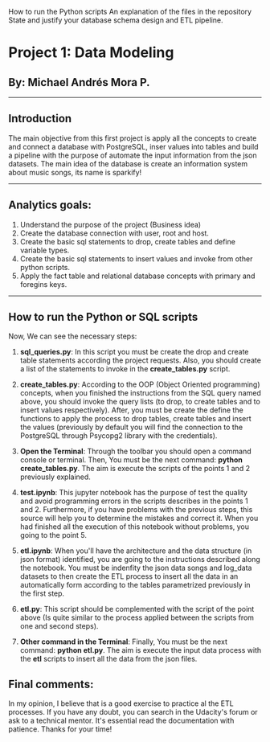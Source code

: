 
How to run the Python scripts
An explanation of the files in the repository
State and justify your database schema design and ETL pipeline.

# Project 1: Data Modeling
## By: Michael Andrés Mora P.

--------------------------------

## Introduction

The main objective from this first project is apply all the concepts to create and connect a database with PostgreSQL, inser values into tables and build a pipeline with the purpose of automate the input information from the json datasets. The main idea of the database is create an information system about music songs, its name is sparkify!

--------------------
## Analytics goals:

1. Understand the purpose of the project (Business idea)
2. Create the database connection with user, root and host.
3. Create the basic sql statements to drop, create tables and    define variable types.
4. Create the basic sql statements to insert values and invoke from other python scripts.
5. Apply the fact table and relational database concepts with primary and foregins keys.
------------------

## How to run the Python or SQL scripts

Now, We can see the necessary steps:

1. __sql_queries.py__: In this script you must be create the drop and create table statements according the project requests. Also, you should create a list of the statements to invoke in the __create_tables.py__ script.

2. __create_tables.py__: According to the OOP (Object Oriented programming) concepts, when you finished the instructions from the SQL query named above, you should invoke the query lists (to drop, to create tables and to insert values respectively). After, you must be create the define the functions to apply the process to drop tables, create tables and insert the values (previously by default you will find the connection to the PostgreSQL through Psycopg2 library with the credentials).

3. __Open the Terminal__: Through the toolbar you should open a command console or terminal. Then, You must be the next command: **python create_tables.py**. The aim is execute the scripts of the points 1 and 2 previously explained.

4. __test.ipynb__: This jupyter notebook has the purpose of test the quality and avoid programming errors in the scripts describes in the points 1 and 2. Furthermore, if you have problems with the previous steps, this source will help you to determine the mistakes and correct it. When you had finished all the execution of this notebook without problems, you going to the point 5.

5. __etl.ipynb__: When you'll have the architecture and the data structure (in json format) identified, you are going to the instructions described along the notebook. You must be indenfity the json data songs and log_data datasets to then create the ETL process to insert all the data in an automatically form according to the tables parametrized previously in the first step.


6. __etl.py__: This script should be complemented with the script of the point above (Is quite similar to the process applied between the scripts from one and second steps).

7. __Other command in the Terminal__: Finally, You must be the next command: **python etl.py**. The aim is execute the input data process with the __etl__ scripts to insert all the data from the json files.


## Final comments:

In my opinion, I believe that is a good exercise to practice al the ETL processes. If you have any doubt, you can search in the Udacity's forum or ask to a technical mentor. It's essential read the documentation with patience. Thanks for your time!